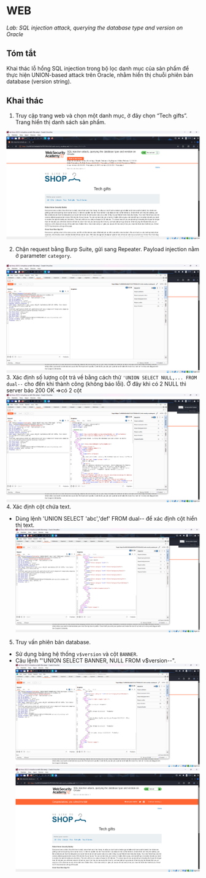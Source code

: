 # WEB

*Lab: SQL injection attack, querying the database type and version on Oracle*

## Tóm tắt

Khai thác lỗ hổng SQL injection trong bộ lọc danh mục của sản phẩm để thực hiện UNION-based attack trên Oracle, nhằm hiển thị chuỗi phiên bản database (version string).

## Khai thác

1. Truy cập trang web và chọn một danh mục, ở đây chọn “Tech gifts”. Trang hiển thị danh sách sản phẩm.

![alt text](images/image.png)

2. Chặn request bằng Burp Suite, gửi sang Repeater. Payload injection nằm ở parameter `category`.

![alt text](images/image-1.png)
3. Xác định số lượng cột trả về bằng cách thử `'UNION SELECT NULL,... FROM dual--` cho đến khi thành công (không báo lỗi).  Ở đây khi có 2 NULL thì server báo 200 OK =>có 2 cột
![alt text](images/image-2.png)
4. Xác định cột chứa text.
- Dùng lệnh 'UNION SELECT 'abc','def' FROM dual-- để xác định cột hiển thị text.
![alt text](images/image-3.png)
5. Truy vấn phiên bản database.
- Sử dụng bảng hệ thống `v$version` và cột `BANNER`.
- Câu lệnh "'UNION SELECT BANNER, NULL FROM v$version--".
![alt text](images/image-4.png)
![alt text](images/image-5.png)
